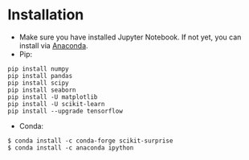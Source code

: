# Installation
- Make sure you have installed Jupyter Notebook. If not yet, you can install via [Anaconda](https://docs.anaconda.com/anaconda/install/).
- Pip:
```
pip install numpy
pip install pandas
pip install scipy
pip install seaborn
pip install -U matplotlib
pip install -U scikit-learn
pip install --upgrade tensorflow
```
- Conda:
```
$ conda install -c conda-forge scikit-surprise
$ conda install -c anaconda ipython
```
